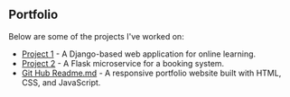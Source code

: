 <section id="portfolio">
    <h2>Portfolio</h2>
    <p>Below are some of the projects I've worked on:</p>
    <ul>
        <li><a href="https://github.com/43za/Fery.github.io" target="_blank">Project 1</a> - A Django-based web application for online learning.</li>
        <li><a href="https://github.com/43za/43za.github.io" target="_blank">Project 2</a> - A Flask microservice for a booking system.</li>
        <li><a href="https://github.com/43za/43za.github.io/blob/main/README.md" target="_blank">Git Hub Readme.md</a> - A responsive portfolio website built with HTML, CSS, and JavaScript.</li>
    </ul>
</section>
